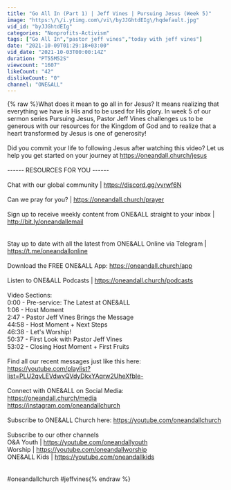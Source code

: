 ```yaml
---
title: "Go All In (Part 1) | Jeff Vines | Pursuing Jesus (Week 5)"
image: "https:\/\/i.ytimg.com\/vi\/byJJGhtdEIg\/hqdefault.jpg"
vid_id: "byJJGhtdEIg"
categories: "Nonprofits-Activism"
tags: ["Go All In","pastor jeff vines","today with jeff vines"]
date: "2021-10-09T01:29:18+03:00"
vid_date: "2021-10-03T00:00:14Z"
duration: "PT55M52S"
viewcount: "1607"
likeCount: "42"
dislikeCount: "0"
channel: "ONE&ALL"
---
```

{% raw %}What does it mean to go all in for Jesus? It means realizing that everything we have is His and to be used for His glory. In week 5 of our sermon series Pursuing Jesus, Pastor Jeff Vines challenges us to be generous with our resources for the Kingdom of God and to realize that a heart transformed by Jesus is one of generosity! <br /><br />Did you commit your life to following Jesus after watching this video? Let us help you get started on your journey at <a rel="nofollow" target="blank" href="https://oneandall.church/jesus">https://oneandall.church/jesus</a><br /><br />------ RESOURCES FOR YOU ------<br /><br />Chat with our global community | <a rel="nofollow" target="blank" href="https://discord.gg/vvrwf6N">https://discord.gg/vvrwf6N</a> <br /><br />Can we pray for you? | <a rel="nofollow" target="blank" href="https://oneandall.church/prayer">https://oneandall.church/prayer</a> <br /><br />Sign up to receive weekly content from ONE&amp;ALL straight to your inbox | <a rel="nofollow" target="blank" href="http://bit.ly/oneandallemail">http://bit.ly/oneandallemail</a><br /><br /><br />Stay up to date with all the latest from ONE&amp;ALL Online via Telegram | <a rel="nofollow" target="blank" href="https://t.me/oneandallonline">https://t.me/oneandallonline</a> <br /><br />Download the FREE ONE&amp;ALL App: <a rel="nofollow" target="blank" href="https://oneandall.church/app">https://oneandall.church/app</a> <br /><br />Listen to ONE&amp;ALL Podcasts | <a rel="nofollow" target="blank" href="https://oneandall.church/podcasts">https://oneandall.church/podcasts</a><br /><br />Video Sections:<br />0:00 - Pre-service: The Latest at ONE&amp;ALL<br />1:06 - Host Moment<br />2:47 - Pastor Jeff Vines Brings the Message<br />44:58 - Host Moment + Next Steps<br />46:38 - Let's Worship!<br />50:37 - First Look with Pastor Jeff Vines<br />53:02 - Closing Host Moment + First Fruits<br /><br />Find all our recent messages just like this here: <a rel="nofollow" target="blank" href="https://youtube.com/playlist?list=PLU2qvLEVdwvQVdyDkxYAqrw2UheXfbIe-">https://youtube.com/playlist?list=PLU2qvLEVdwvQVdyDkxYAqrw2UheXfbIe-</a> <br /><br />Connect with ONE&amp;ALL on Social Media:<br /><a rel="nofollow" target="blank" href="https://oneandall.church/media">https://oneandall.church/media</a> <br /><a rel="nofollow" target="blank" href="https://instagram.com/oneandallchurch">https://instagram.com/oneandallchurch</a><br /><br />Subscribe to ONE&amp;ALL Church here: <a rel="nofollow" target="blank" href="https://youtube.com/oneandallchurch">https://youtube.com/oneandallchurch</a> <br /><br />Subscribe to our other channels<br />O&amp;A Youth | <a rel="nofollow" target="blank" href="https://youtube.com/oneandallyouth">https://youtube.com/oneandallyouth</a> <br />Worship |  <a rel="nofollow" target="blank" href="https://youtube.com/oneandallworship">https://youtube.com/oneandallworship</a> <br />ONE&amp;ALL Kids | <a rel="nofollow" target="blank" href="https://youtube.com/oneandallkids">https://youtube.com/oneandallkids</a> <br /><br /><br />#oneandallchurch  #jeffvines{% endraw %}
